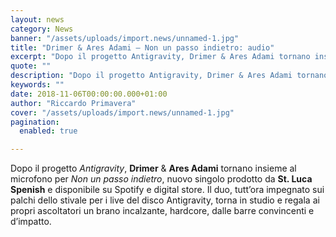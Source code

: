 ```yaml
---
layout: news
category: News
banner: "/assets/uploads/import.news/unnamed-1.jpg"
title: "Drimer & Ares Adami – Non un passo indietro: audio"
excerpt: "Dopo il progetto Antigravity, Drimer & Ares Adami tornano insieme al microfono per Non un passo indietro,  nuovo singolo prodotto da St. Luca Spenish e disponibile su Spotify e digital store. Il duo, tutt’ora impegnato sui palchi dello stivale per i live del disco Antigravity, torna in studio e regala ai propri ascoltatori un brano [&hellip"
quote: ""
description: "Dopo il progetto Antigravity, Drimer & Ares Adami tornano insieme al microfono per Non un passo indietro,  nuovo singolo prodotto da St. Luca Spenish e disponibile su Spotify e digital store. Il duo, tutt’ora impegnato sui palchi dello stivale per i live del disco Antigravity, torna in studio e regala ai propri ascoltatori un brano [&hellip"
keywords: ""
date: 2018-11-06T00:00:00.000+01:00
author: "Riccardo Primavera"
cover: "/assets/uploads/import.news/unnamed-1.jpg"
pagination:
  enabled: true

---
```


Dopo il progetto _Antigravity_, **Drimer** & **Ares Adami** tornano insieme al microfono per _Non un passo indietro_, nuovo singolo prodotto da **St. Luca Spenish** e disponibile su Spotify e digital store. Il duo, tutt’ora impegnato sui palchi dello stivale per i live del disco Antigravity, torna in studio e regala ai propri ascoltatori un brano incalzante, hardcore, dalle barre convincenti e d’impatto.